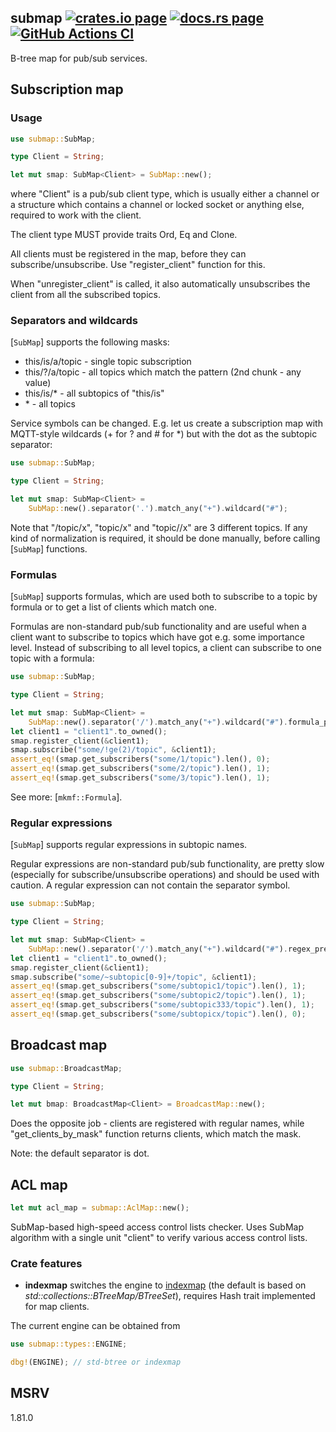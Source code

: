 <h2>
  submap
  <a href="https://crates.io/crates/submap"><img alt="crates.io page" src="https://img.shields.io/crates/v/submap.svg"></img></a>
  <a href="https://docs.rs/submap"><img alt="docs.rs page" src="https://docs.rs/submap/badge.svg"></img></a>
  <a href="https://github.com/alttch/submap/actions/workflows/ci.yml">
    <img alt="GitHub Actions CI" src="https://github.com/alttch/submap/actions/workflows/ci.yml/badge.svg"></img>
  </a>
</h2>

B-tree map for pub/sub services.

## Subscription map

### Usage

```rust
use submap::SubMap;

type Client = String;

let mut smap: SubMap<Client> = SubMap::new();
```

where "Client" is a pub/sub client type, which is usually either a channel or a
structure which contains a channel or locked socket or anything else, required
to work with the client.

The client type MUST provide traits Ord, Eq and Clone.

All clients must be registered in the map, before they can
subscribe/unsubscribe. Use "register\_client" function for this.

When "unregister\_client" is called, it also automatically unsubscribes the
client from all the subscribed topics.

### Separators and wildcards

[`SubMap`] supports the following masks:

* this/is/a/topic - single topic subscription
* this/?/a/topic - all topics which match the pattern (2nd chunk - any value)
* this/is/\* - all subtopics of "this/is"
* \* - all topics

Service symbols can be changed. E.g. let us create a subscription map with
MQTT-style wildcards (+ for ? and # for \*) but with the dot as the subtopic
separator:

```rust
use submap::SubMap;

type Client = String;

let mut smap: SubMap<Client> =
    SubMap::new().separator('.').match_any("+").wildcard("#");
```

Note that "/topic/x", "topic/x" and "topic//x" are 3 different topics. If
any kind of normalization is required, it should be done manually, before
calling [`SubMap`] functions.

### Formulas

[`SubMap`] supports formulas, which are used both to subscribe to a topic by
formula or to get a list of clients which match one.

Formulas are non-standard pub/sub functionality and are useful when a client
want to subscribe to topics which have got e.g. some importance level. Instead
of subscribing to all level topics, a client can subscribe to one topic with a
formula:

```rust
use submap::SubMap;

type Client = String;

let mut smap: SubMap<Client> =
    SubMap::new().separator('/').match_any("+").wildcard("#").formula_prefix("!");
let client1 = "client1".to_owned();
smap.register_client(&client1);
smap.subscribe("some/!ge(2)/topic", &client1);
assert_eq!(smap.get_subscribers("some/1/topic").len(), 0);
assert_eq!(smap.get_subscribers("some/2/topic").len(), 1);
assert_eq!(smap.get_subscribers("some/3/topic").len(), 1);
```

See more: [`mkmf::Formula`].

### Regular expressions

[`SubMap`] supports regular expressions in subtopic names.

Regular expressions are non-standard pub/sub functionality, are pretty slow
(especially for subscribe/unsubscribe operations) and should be used with
caution. A regular expression can not contain the separator symbol.

```rust
use submap::SubMap;

type Client = String;

let mut smap: SubMap<Client> =
    SubMap::new().separator('/').match_any("+").wildcard("#").regex_prefix("~");
let client1 = "client1".to_owned();
smap.register_client(&client1);
smap.subscribe("some/~subtopic[0-9]+/topic", &client1);
assert_eq!(smap.get_subscribers("some/subtopic1/topic").len(), 1);
assert_eq!(smap.get_subscribers("some/subtopic2/topic").len(), 1);
assert_eq!(smap.get_subscribers("some/subtopic333/topic").len(), 1);
assert_eq!(smap.get_subscribers("some/subtopicx/topic").len(), 0);
```

## Broadcast map

```rust
use submap::BroadcastMap;

type Client = String;

let mut bmap: BroadcastMap<Client> = BroadcastMap::new();
```

Does the opposite job - clients are registered with regular names, while
"get\_clients\_by\_mask" function returns clients, which match the mask.

Note: the default separator is dot.

## ACL map

```rust
let mut acl_map = submap::AclMap::new();
```

SubMap-based high-speed access control lists checker. Uses SubMap algorithm
with a single unit "client" to verify various access control lists.

### Crate features

* **indexmap** switches the engine to
  [indexmap](https://crates.io/crates/indexmap) (the default is based on
  *std::collections::BTreeMap/BTreeSet*), requires Hash trait implemented for map
  clients.

The current engine can be obtained from

```rust
use submap::types::ENGINE;

dbg!(ENGINE); // std-btree or indexmap
```

## MSRV

1.81.0
